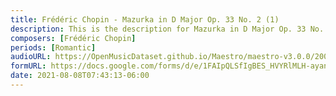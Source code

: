 ```yaml
---
title: Frédéric Chopin - Mazurka in D Major Op. 33 No. 2 (1)
description: This is the description for Mazurka in D Major Op. 33 No. 2 by Frédéric Chopin
composers: [Frédéric Chopin]
periods: [Romantic]
audioURL: https://OpenMusicDataset.github.io/Maestro/maestro-v3.0.0/2008/MIDI-Unprocessed_07_R2_2008_01-05_ORIG_MID--AUDIO_07_R2_2008_wav--3.midi
formURL: https://docs.google.com/forms/d/e/1FAIpQLSfIgBES_HVYRlMLH-ayanhWmtDLtoF2tP1jXwNMMYKxpIsXRw/viewform
date: 2021-08-08T07:43:13-06:00
---
```


